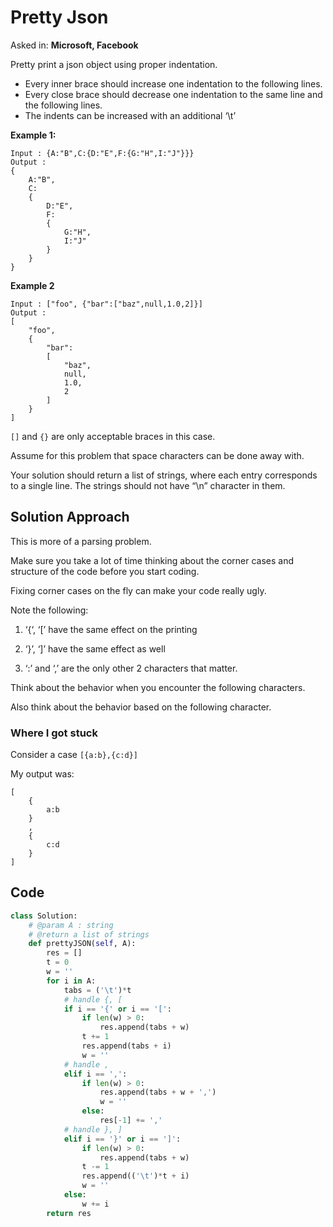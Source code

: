 # Pretty Json

Asked in: **Microsoft, Facebook**

Pretty print a json object using proper indentation.

- Every inner brace should increase one indentation to the following lines.
- Every close brace should decrease one indentation to the same line and the following lines.
- The indents can be increased with an additional ‘\t’

**Example 1:**

```
Input : {A:"B",C:{D:"E",F:{G:"H",I:"J"}}}
Output :
{
    A:"B",
    C:
    {
        D:"E",
        F:
        {
            G:"H",
            I:"J"
        }
    }
}
```

**Example 2**

```
Input : ["foo", {"bar":["baz",null,1.0,2]}]
Output :
[
    "foo",
    {
        "bar":
        [
            "baz",
            null,
            1.0,
            2
        ]
    }
]
```

`[]` and `{}` are only acceptable braces in this case.

Assume for this problem that space characters can be done away with.

Your solution should return a list of strings, where each entry corresponds to a single line. The strings should not have “\n” character in them.

## Solution Approach

This is more of a parsing problem.

Make sure you take a lot of time thinking about the corner cases and structure of the code before you start coding.

Fixing corner cases on the fly can make your code really ugly.

Note the following:

1. ‘{‘, ‘[’ have the same effect on the printing

2. ‘}’, ‘]’ have the same effect as well

3. ‘:’ and ‘,’ are the only other 2 characters that matter.

Think about the behavior when you encounter the following characters.

Also think about the behavior based on the following character.

### Where I got stuck

Consider a case
`[{a:b},{c:d}]`

My output was:

```
[
    {
        a:b
    }
    ,
    {
        c:d
    }
]
```

## Code

```python
class Solution:
	# @param A : string
	# @return a list of strings
	def prettyJSON(self, A):
	    res = []
	    t = 0
	    w = ''
        for i in A:
            tabs = ('\t')*t
            # handle {, [
            if i == '{' or i == '[':
                if len(w) > 0:
                    res.append(tabs + w)
                t += 1
                res.append(tabs + i)
                w = ''
            # handle ,
            elif i == ',':
                if len(w) > 0:
                    res.append(tabs + w + ',')
                    w = ''
                else:
                    res[-1] += ','
            # handle }, ]
            elif i == '}' or i == ']':
                if len(w) > 0:
                    res.append(tabs + w)
                t -= 1
                res.append(('\t')*t + i)
                w = ''
            else:
                w += i
        return res
```
